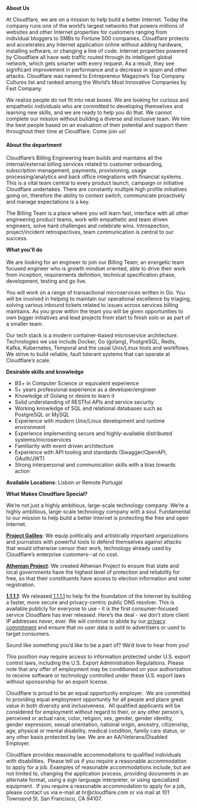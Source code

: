 <div class="content-intro">
	<div><strong>About Us</strong></div>
	<div>
		<p>At Cloudflare, we are on a mission to help build a better Internet. Today the company runs one of the world’s largest networks that powers millions of websites and other Internet properties for customers ranging from individual bloggers to SMBs to Fortune 500 companies. Cloudflare protects and accelerates any Internet application online without adding hardware, installing software, or changing a line of code. Internet properties powered by Cloudflare all have web traffic routed through its intelligent global network, which gets smarter with every request. As a result, they see significant improvement in performance and a decrease in spam and other attacks. Cloudflare was named to Entrepreneur Magazine’s Top Company Cultures list and ranked among the World’s Most Innovative Companies by Fast Company.&nbsp;</p>
		<p><span style="font-weight: 400;">We realize people do not fit into neat boxes. We are looking for curious and empathetic individuals who are committed to developing themselves and learning new skills, and we are ready to help you do that. We cannot complete our mission without building a diverse and inclusive team. We hire the best people based on an evaluation of their potential and support them throughout their time at Cloudflare. Come join us!&nbsp;</span></p>
	</div>
</div>
<h4><strong>About the department</strong></h4>
<p>Cloudflare’s Billing Engineering team builds and maintains all the internal/external billing services related to customer onboarding, subscription management, payments, provisioning, usage processing/analytics and back office integrations with financial systems. This is a vital team central to every product launch, campaign or initiative Cloudflare undertakes. There are constantly multiple high profile initiatives going on, therefore the ability to context switch, communicate proactively and manage expectations is a key.</p>
<p>The Billing Team is a place where you will learn fast, interface with all other engineering product teams, work with empathetic and team driven engineers, solve hard challenges and celebrate wins. Introspection, project/incident retrospectives, team communication is central to our success.&nbsp;</p>
<p><strong>What you'll do </strong><br><br>We are looking for an engineer to join our Billing Team; an energetic team focused engineer who is growth mindset oriented, able to drive their work from inception, requirements definition, technical specification phase, development, testing and go live.</p>
<p>You will work on a range of transactional microservices written in Go. You will be involved in helping to maintain our operational excellence by triaging, solving various inbound tickets related to issues across services billing maintains. As you grow within the team you will be given opportunities to own bigger initiatives and lead projects from start to finish solo or as part of a smaller team.</p>
<p>Our tech stack is a modern container-based microservice architecture. Technologies we use include Docker, Go (golang), PostgreSQL, Redis, Kafka, Kubernetes, Temporal and the usual Unix/Linux tools and workflows. We strive to build reliable, fault tolerant systems that can operate at Cloudflare’s scale.</p>
<p><strong>Desirable skills and knowledge</strong></p>
<ul>
	<li>BS+ in Computer Science or equivalent experience</li>
	<li>5+ years professional experience as a developer/engineer</li>
	<li>Knowledge of Golang or desire to learn it</li>
	<li>Solid understanding of RESTful APIs and service security</li>
	<li>Working knowledge of SQL and relational databases such as PostgreSQL or MySQL</li>
	<li>Experience with modern Unix/Linux development and runtime environment</li>
	<li>Experience implementing secure and highly-available distributed systems/microservices</li>
	<li>Familiarity with event driven architecture</li>
	<li>Experience with API tooling and standards (Swagger/OpenAPI, OAuth/JWT)</li>
	<li>Strong interpersonal and communication skills with a bias towards action</li>
</ul>
<p><strong>Available Locations</strong>: Lisbon or Remote Portugal</p>
<div class="content-conclusion">
	<p><strong>What Makes Cloudflare Special?</strong></p>
	<p><span style="font-weight: 400;">We’re not just a highly ambitious, large-scale technology company. We’re a highly ambitious, large-scale technology company with a soul. Fundamental to our mission to help build a better Internet is protecting the free and open Internet.</span></p>
	<p><a href="https://blog.cloudflare.com/protecting-free-expression-online/"><strong>Project Galileo</strong></a><span style="font-weight: 400;">: We equip politically and artistically important organizations and journalists with powerful tools to defend themselves against attacks that would otherwise censor their work, technology already used by Cloudflare’s enterprise customers--at no cost.</span></p>
	<p><strong><a href="https://www.cloudflare.com/athenian/">Athenian Project</a></strong><span style="font-weight: 400;">: We created Athenian Project to ensure that state and local governments have the highest level of protection and reliability for free, so that their constituents have access to election information and voter registration.</span></p>
	<p><a href="https://1.1.1.1/"><strong>1.1.1.1</strong></a><span style="font-weight: 400;">: We released</span><a href="https://1.1.1.1/"> <span style="font-weight: 400;">1.1.1.1</span></a><span style="font-weight: 400;"> to help fix the foundation of the Internet by building a faster, more secure and privacy-centric public DNS resolver. This is available publicly for everyone to use - it is the first consumer-focused service Cloudflare has ever released. Here’s the deal - we don’t store client IP addresses never, ever. We will continue to abide by our</span><a href="https://developers.cloudflare.com/1.1.1.1/privacy/public-dns-resolver"> privacy commitment</a><span style="font-weight: 400;"> and ensure that no user data is sold to advertisers or used to target consumers.</span></p>
	<p><span style="font-weight: 400;">Sound like something you’d like to be a part of? We’d love to hear from you!</span></p>
	<p><span style="font-weight: 400;">This position may require access to information protected under U.S. export control laws, including the U.S. Export Administration Regulations. Please note that any offer of employment may be conditioned on your authorization to receive software or technology controlled under these U.S. export laws without sponsorship for an export license.</span></p>
	<p><span style="font-weight: 400;">Cloudflare is proud to be an equal opportunity employer. &nbsp;We are committed to providing equal employment opportunity for all people and place great value in both diversity and inclusiveness. &nbsp;All qualified applicants will be considered for employment without regard to their, or any other person's, perceived or actual</span> <span style="font-weight: 400;">race, color, religion, sex, gender, gender identity, gender expression, sexual orientation, national origin, ancestry, citizenship, age, physical or mental disability, medical condition, family care status, or any other basis protected by law. </span><span style="font-weight: 400;">We are an AA/Veterans/Disabled Employer.</span></p>
	<p><span style="font-weight: 400;">Cloudflare provides reasonable accommodations to qualified individuals with disabilities. &nbsp;Please tell us if you require a reasonable accommodation to apply for a job. Examples of reasonable accommodations include, but are not limited to, changing the application process, providing documents in an alternate format, using a sign language interpreter, or using specialized equipment. &nbsp;If you require a reasonable accommodation to apply for a job, please contact us via e-mail at </span><span style="font-weight: 400;">hr@cloudflare.com</span><span style="font-weight: 400;"> or via mail at 101 Townsend St. San Francisco, CA 94107.</span></p>
</div>
